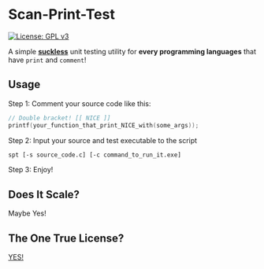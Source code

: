 # Scan-Print-Test
[![License: GPL v3](https://img.shields.io/badge/License-GPLv3-blue.svg)](https://www.gnu.org/licenses/gpl-3.0)

A simple __[suckless](https://suckless.org/philosophy/)__ unit testing utility for __every programming languages__ that have `print` and `comment`!

## Usage
Step 1: Comment your source code like this:

```C
// Double bracket! [[ NICE ]]
printf(your_function_that_print_NICE_with(some_args));
```
Step 2: Input your source and test executable to the script

```bash
spt [-s source_code.c] [-c command_to_run_it.exe]
```
Step 3: Enjoy!

## Does It Scale?

Maybe Yes!

## The One True License?

[YES!](./LICENSE)

<!---
# Why?

I regularly try a new languages for fun. However, almost every [unit testing suite](https://en.wikipedia.org/wiki/List_of_unit_testing_frameworks) is bloated and overly engineered, and rely on hacking/magic of the language and the build system.

Unit testing is basically `(1) Call a subroutine/function` -> `(2) Check the reuslt`.

This script works perfectly for learning a new programming language, and you can just write all kind of codes and test if they give you the result you want. Rather than relearn same thing again and again.
-->

